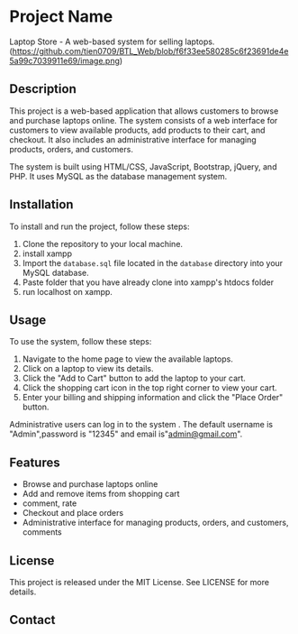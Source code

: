# Project Name

Laptop Store - A web-based system for selling laptops.
(https://github.com/tien0709/BTL_Web/blob/f6f33ee580285c6f23691de4e5a99c7039911e69/image.png)</br>
## Description

This project is a web-based application that allows customers to browse and purchase laptops online. The system consists of a web interface for customers to view available products, add products to their cart, and checkout. It also includes an administrative interface for managing products, orders, and customers.

The system is built using HTML/CSS, JavaScript, Bootstrap, jQuery, and PHP. It uses MySQL as the database management system.

## Installation

To install and run the project, follow these steps:

1. Clone the repository to your local machine.
2. install xampp
3. Import the `database.sql` file located in the `database` directory into your MySQL database.
4. Paste folder that you have already clone into xampp's htdocs folder
5. run localhost on xampp.

## Usage

To use the system, follow these steps:

1. Navigate to the home page to view the available laptops.
2. Click on a laptop to view its details.
3. Click the "Add to Cart" button to add the laptop to your cart.
4. Click the shopping cart icon in the top right corner to view your cart.
6. Enter your billing and shipping information and click the "Place Order" button.

Administrative users can log in to the system . The default username is "Admin",password is "12345" and email is"admin@gmail.com".

## Features

- Browse and purchase laptops online
- Add and remove items from shopping cart
- comment, rate
- Checkout and place orders
- Administrative interface for managing products, orders, and customers, comments

## License

This project is released under the MIT License. See LICENSE for more details.

## Contact

